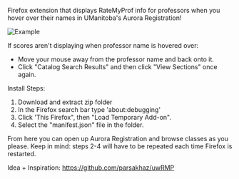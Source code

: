 Firefox extension that displays RateMyProf info for professors when you hover over their names in UManitoba's Aurora Registration!

![Example](https://github.com/user-attachments/assets/e0b219c7-bb1d-4468-b33f-5c305954b661)

If scores aren't displaying when professor name is hovered over:
- Move your mouse away from the professor name and back onto it.
- Click "Catalog Search Results" and then click "View Sections" once again.

Install Steps:
1. Download and extract zip folder
2. In the Firefox search bar type 'about:debugging'
3. Click 'This Firefox", then "Load Temporary Add-on".
4. Select the "manifest.json" file in the folder.

From here you can open up Aurora Registration and browse classes as you please. Keep in mind: steps 2-4 will have to be repeated each time Firefox is restarted.

Idea + Inspiration: https://github.com/parsakhaz/uwRMP
